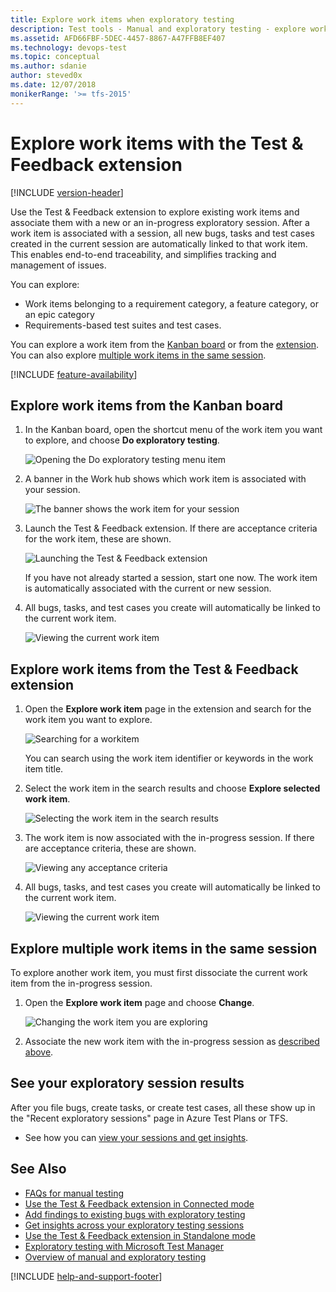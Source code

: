 ```yaml
---
title: Explore work items when exploratory testing
description: Test tools - Manual and exploratory testing - explore work items from the Kanban board or by using the Microsoft Test & Feedback extension
ms.assetid: AFD66FBF-5DEC-4457-8867-A47FFB8EF407
ms.technology: devops-test
ms.topic: conceptual
ms.author: sdanie
author: steved0x
ms.date: 12/07/2018
monikerRange: '>= tfs-2015'
---
```


# Explore work items with the Test &amp; Feedback extension

[!INCLUDE [version-header](includes/version-header.md)]

Use the Test &amp; Feedback extension to explore existing work items and
associate them with a new or an in-progress exploratory session.
After a work item is associated with a session, all new bugs, tasks and test cases created
in the current session are automatically linked to that work item.
This enables end-to-end traceability, and simplifies tracking
and management of issues.

You can explore:

- Work items belonging to a requirement category, a feature category, or an epic category
- Requirements-based test suites and test cases.

You can explore a work item from the [Kanban board](#kanban) or from the [extension](#extension).
You can also explore [multiple work items in the same session](#multipleitems).

[!INCLUDE [feature-availability](includes/feature-availability.md)]

<a name="kanban"></a>

## Explore work items from the Kanban board

1.  In the Kanban board, open the shortcut menu of the work item
    you want to explore, and choose **Do exploratory testing**.

    ![Opening the Do exploratory testing menu item](media/explore-workitems-exploratory-testing/explore-workitems-01.png)

1.  A banner in the Work hub shows which work item is associated with your session.

    ![The banner shows the work item for your session](media/explore-workitems-exploratory-testing/explore-workitems-02.png)

1.  Launch the Test &amp; Feedback extension.
    If there are acceptance criteria for the work item, these are shown.

    ![Launching the Test & Feedback extension](media/explore-workitems-exploratory-testing/explore-workitems-03.png)

    If you have not already started a session, start one now.
    The work item is automatically associated with the current or new session.

1.  All bugs, tasks, and test cases you create will automatically be
    linked to the current work item.

    ![Viewing the current work item](media/explore-workitems-exploratory-testing/explore-workitems-04.png)

<a name="extension"></a>

## Explore work items from the Test &amp; Feedback extension

1.  Open the **Explore work item** page in the extension and search for
    the work item you want to explore.

    ![Searching for a workitem](media/explore-workitems-exploratory-testing/explore-workitems-05.png)

    You can search using the work item identifier or keywords in the work item title.

1.  Select the work item in the search results and choose **Explore selected work item**.

    ![Selecting the work item in the search results](media/explore-workitems-exploratory-testing/explore-workitems-06.png)

1.  The work item is now associated with the in-progress session.
    If there are acceptance criteria, these are shown.

    ![Viewing any acceptance criteria](media/explore-workitems-exploratory-testing/explore-workitems-07.png)

1.  All bugs, tasks, and test cases you create will automatically be
    linked to the current work item.

    ![Viewing the current work item](media/explore-workitems-exploratory-testing/explore-workitems-04.png)

<a name="multipleitems"></a>

## Explore multiple work items in the same session

To explore another work item, you must first dissociate the current work item from the in-progress session.

1.  Open the **Explore work item** page and choose **Change**.

    ![Changing the work item you are exploring](media/explore-workitems-exploratory-testing/explore-workitems-09.png)

2.  Associate the new work item with the in-progress session as [described above](#extension).

## See your exploratory session results

After you file bugs, create tasks, or create test cases, all these show up in the "Recent exploratory sessions" page in Azure Test Plans or TFS.

- See how you can [view your sessions and get insights](insights-exploratory-testing.md).

## See Also

- [FAQs for manual testing](reference-qa.md#tandfext)
- [Use the Test &amp; Feedback extension in Connected mode](connected-mode-exploratory-testing.md)
- [Add findings to existing bugs with exploratory testing](add-to-bugs-exploratory-testing.md)
- [Get insights across your exploratory testing sessions](insights-exploratory-testing.md)
- [Use the Test &amp; Feedback extension in Standalone mode](standalone-mode-exploratory-testing.md)
- [Exploratory testing with Microsoft Test Manager](mtm/exploratory-testing-using-microsoft-test-manager.md)
- [Overview of manual and exploratory testing](index.yml)

[!INCLUDE [help-and-support-footer](includes/help-and-support-footer.md)]
